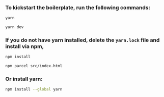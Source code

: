 ### To kickstart the boilerplate, run the following commands:

```bash
yarn

yarn dev
```

### If you do not have yarn installed, delete the `yarn.lock` file and install via npm,

```bash
npm install

npm parcel src/index.html
```

### Or install yarn:

```bash
npm install --global yarn
```
